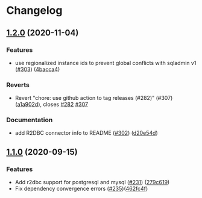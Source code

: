 # Changelog

## [1.2.0](https://www.github.com/GoogleCloudPlatform/cloud-sql-jdbc-socket-factory/compare/v1.1.0...v1.2.0) (2020-11-04)


### Features

* use regionalized instance ids to prevent global conflicts with sqladmin v1 ([#303](https://www.github.com/GoogleCloudPlatform/cloud-sql-jdbc-socket-factory/issues/303)) ([4bacca4](https://www.github.com/GoogleCloudPlatform/cloud-sql-jdbc-socket-factory/commit/4bacca40b49cc1867a06cf4b2b7cc04c94ad9a07))


### Reverts

* Revert "chore: use github action to tag releases (#282)" (#307) ([a1a902d](https://www.github.com/GoogleCloudPlatform/cloud-sql-jdbc-socket-factory/commit/a1a902d389866dbda3ef3265fe171cde6b0ae367)), closes [#282](https://www.github.com/GoogleCloudPlatform/cloud-sql-jdbc-socket-factory/issues/282) [#307](https://www.github.com/GoogleCloudPlatform/cloud-sql-jdbc-socket-factory/issues/307)


### Documentation

* add R2DBC connector info to README ([#302](https://www.github.com/GoogleCloudPlatform/cloud-sql-jdbc-socket-factory/issues/302)) ([d20e54d](https://www.github.com/GoogleCloudPlatform/cloud-sql-jdbc-socket-factory/commit/d20e54dd4ff998a3612f05b2caa4a6c7529d3c38))

## [1.1.0](https://www.github.com/GoogleCloudPlatform/cloud-sql-jdbc-socket-factory/compare/v1.0.16...v1.1.0) (2020-09-15)


### Features

* Add r2dbc support for postgresql and mysql ([#231](https://www.github.com/GoogleCloudPlatform/cloud-sql-jdbc-socket-factory/issues/231)) ([279c619](https://www.github.com/GoogleCloudPlatform/cloud-sql-jdbc-socket-factory/commit/279c619e66c83bf94d9168d6ab512512c3042c68))
* Fix dependency convergence errors ([#235](https://github.com/GoogleCloudPlatform/cloud-sql-jdbc-socket-factory/issues/235))([462fc4f](https://github.com/GoogleCloudPlatform/cloud-sql-jdbc-socket-factory/commit/462fc4ffeb20b3f7f5243e86619bcecaa24157f0))
